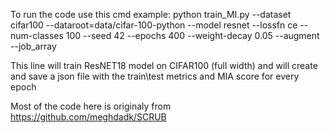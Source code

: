 To run the code use this cmd example:
python train_MI.py --dataset cifar100 --dataroot=data/cifar-100-python --model resnet --lossfn ce --num-classes 100 --seed 42 --epochs 400 --weight-decay 0.05  --augment --job_array

This line will train ResNET18 model on CIFAR100 (full width) and will create and save a json file with the train\test metrics and MIA score for every epoch

Most of the code here is originaly from https://github.com/meghdadk/SCRUB
